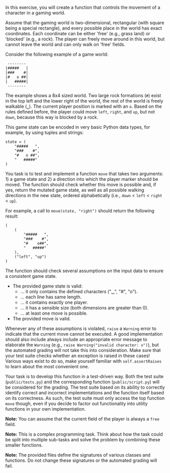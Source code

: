 In this exercise, you will create a function that controls the movement of a character in a gaming world.

Assume that the gaming world is two-dimensional, rectangular (with square being a special rectangle), and every possible place in the world has exact coordinates. Each coordinate can be either 'free' (e.g., grass land) or 'blocked' (e.g., a rock). The player can freely move around in this world, but cannot leave the world and can only walk on 'free' fields.

Consider the following example of a game world:

     --------
    |#####   |    
    |###    #|
    |#   o ##|
    |   #####|
     --------

The example shows a 8x4 sized world. Two large rock formations (`#`) exist in the top left and the lower right of the world, the rest of the world is freely walkable (`␣`). The current player position is marked with an `o`. Based on the rules defined before, the player could move `left`, `right`, and `up`, but not `down`, because this way is blocked by a rock.

This game state can be encoded in very basic Python data types, for example, by using tuples and strings:

    state = (
    	"#####   ",
    	"###    #",
    	"#   o ##",
    	"   #####"
    )

You task is to test and implement a function `move` that takes two arguments: 1) a game state and 2) a direction into which the player marker should be moved. The function should check whether this move is possible and, if yes, return the mutated game state, as well as all possible walking directions in the new state, ordered alphabetically (i.e., `down` < `left` < `right` < `up`).

For example, a call to `move(state, "right")` should return the following result:

    (
    	(
	    	"#####   ",
	    	"###    #",
	    	"#    o##",
	    	"   #####"
	    ),
	    ("left", "up")
	)

The function should check several assumptions on the input data to ensure a consistent game state.

* The provided game state is valid:	
    * ... it only contains the defined characters ("␣", "#", "o").
    * ... each line has same length.
    * ... it contains exactly one player.
    * ... it has a sensible size (both dimensions are greater than 0).
    * ... at least one move is possible.
* The provided move is valid.

Whenever any of these assumptions is violated, `raise` a `Warning` error to indicate that the current move cannot be executed. A good implementation should also include always include an appropriate error message to elaborate the `Warning` (e.g., `raise Warning("invalid character: x")`), but the automated grading will not take this into consideration. Make sure that your test suite checks whether an exception is raised in these cases! Various ways exist to do so, make yourself familiar with `self.assertRaises` to learn about the most convenient one.

Your task is to develop this function in a test-driven way. Both the test suite (`public/tests.py`) and the corresponding function (`public/script.py`) will be considered for the grading. The test suite based on its ability to correctly identify correct and incorrect implementations and the function itself based on its correctness. As such, the test suite must only access the top function `move` though, even if you decide to factor out functionality into utility functions in your own implementation.

**Note:** You can assume that the current field of the player is always a `free` field.

**Note:** This is a complex programming task. Think about how the task could be split into multiple sub-tasks and solve the problem by combining these smaller functions.

**Note:** The provided files define the signatures of various classes and functions. Do not change these signatures or the automated grading will fail.
